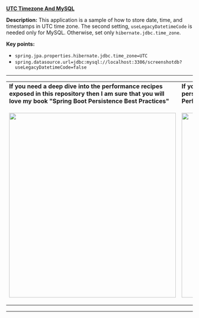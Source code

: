 
**[UTC Timezone And MySQL](https://github.com/AnghelLeonard/Hibernate/tree/master/HibernateSpringBootUTCTimezone)**
 
**Description:** This application is a sample of how to store date, time, and timestamps in UTC time zone. The second setting, `useLegacyDatetimeCode` is needed only for MySQL. Otherwise, set only `hibernate.jdbc.time_zone`.

**Key points:**
- `spring.jpa.properties.hibernate.jdbc.time_zone=UTC`
- `spring.datasource.url=jdbc:mysql://localhost:3306/screenshotdb?useLegacyDatetimeCode=false`

-----------------------------------------------------------------------------------------------------------------------    
<table>
     <tr><td><b>If you need a deep dive into the performance recipes exposed in this repository then I am sure that you will love my book "Spring Boot Persistence Best Practices"</b></td><td><b>If you need a hand of tips and illustrations of 100+ Java persistence performance issues then "Java Persistence Performance Illustrated Guide" is for you.</b></td></tr>
     <tr><td>
<a href="https://www.apress.com/us/book/9781484256251"><p align="left"><img src="https://github.com/AnghelLeonard/Hibernate-SpringBoot/blob/master/Spring%20Boot%20Persistence%20Best%20Practices.jpg" height="500" width="450"/></p></a>
</td><td>
<a href="https://leanpub.com/java-persistence-performance-illustrated-guide"><p align="right"><img src="https://github.com/AnghelLeonard/Hibernate-SpringBoot/blob/master/Java%20Persistence%20Performance%20Illustrated%20Guide.jpg" height="500" width="450"/></p></a>
</td></tr></table>

-----------------------------------------------------------------------------------------------------------------------    
